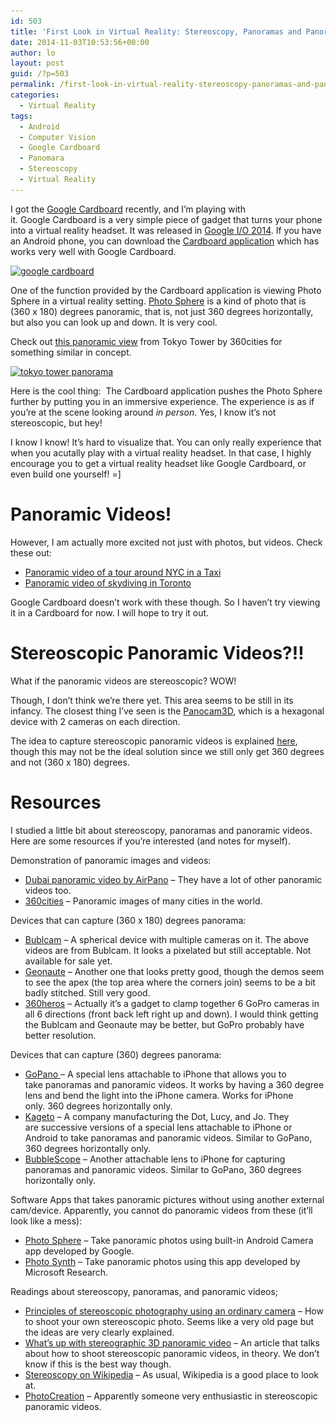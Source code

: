 ```yaml
---
id: 503
title: 'First Look in Virtual Reality: Stereoscopy, Panoramas and Panoramic Videos'
date: 2014-11-03T10:53:56+00:00
author: lo
layout: post
guid: /?p=503
permalink: /first-look-in-virtual-reality-stereoscopy-panoramas-and-panoramic-videos/
categories:
  - Virtual Reality
tags:
  - Android
  - Computer Vision
  - Google Cardboard
  - Panomara
  - Stereoscopy
  - Virtual Reality
---
```

I got the <a href="http://g.co/cardboard" target="_blank">Google Cardboard</a> recently, and I&#8217;m playing with it. Google Cardboard is a very simple piece of gadget that turns your phone into a virtual reality headset. It was released in <a href="https://www.google.com/events/io" target="_blank">Google I/O 2014</a>. If you have an Android phone, you can download the <a href="https://play.google.com/store/apps/details?id=com.google.samples.apps.cardboarddemo&hl=en" target="_blank">Cardboard application</a> which has works very well with Google Cardboard.

[<img class="aligncenter size-full wp-image-505" src="/wp-content/uploads/2014/11/google-cardboard.jpg" alt="google cardboard" width="490" height="490" srcset="/wp-content/uploads/2014/11/google-cardboard.jpg 490w, /wp-content/uploads/2014/11/google-cardboard-150x150.jpg 150w" sizes="(max-width: 490px) 100vw, 490px" />](/wp-content/uploads/2014/11/google-cardboard.jpg)

One of the function provided by the Cardboard application is viewing Photo Sphere in a virtual reality setting. <a href="https://www.google.com/maps/about/contribute/photosphere/" target="_blank">Photo Sphere</a> is a kind of photo that is (360 x 180) degrees panoramic, that is, not just 360 degrees horizontally, but also you can look up and down. It is very cool.

Check out <a href="http://360gigapixels.com/tokyo-tower-panorama-photo/" target="_blank">this panoramic view</a> from Tokyo Tower by 360cities for something similar in concept.

[<img class="aligncenter size-full wp-image-506" src="/wp-content/uploads/2014/11/tokyo-tower-panorama.png" alt="tokyo tower panorama" width="1353" height="683" srcset="/wp-content/uploads/2014/11/tokyo-tower-panorama.png 1353w, /wp-content/uploads/2014/11/tokyo-tower-panorama-580x292.png 580w, /wp-content/uploads/2014/11/tokyo-tower-panorama-940x474.png 940w, /wp-content/uploads/2014/11/tokyo-tower-panorama-624x314.png 624w" sizes="(max-width: 1353px) 100vw, 1353px" />](/wp-content/uploads/2014/11/tokyo-tower-panorama.png)

Here is the cool thing:  The Cardboard application pushes the Photo Sphere further by putting you in an immersive experience. The experience is as if you&#8217;re at the scene looking around _in person_. Yes, I know it&#8217;s not stereoscopic, but hey!

I know I know! It&#8217;s hard to visualize that. You can only really experience that when you acutally play with a virtual reality headset. In that case, I highly encourage you to get a virtual reality headset like Google Cardboard, or even build one yourself! =]

# Panoramic Videos!

However, I am actually more excited not just with photos, but videos. Check these out:

  * <a href="http://www.bubl.io/experiences/648c1828-17dc-48b6-b7c1-4f859389f66b" target="_blank">Panoramic video of a tour around NYC in a Taxi</a>
  * <a href="http://www.bubl.io/experiences/ca20efe4-925e-458f-826f-4c7cb77d2e39" target="_blank">Panoramic video of skydiving in Toronto</a>

Google Cardboard doesn&#8217;t work with these though. So I haven&#8217;t try viewing it in a Cardboard for now. I will hope to try it out.

# Stereoscopic Panoramic Videos?!!

What if the panoramic videos are stereoscopic? WOW!

Though, I don&#8217;t think we&#8217;re there yet. This area seems to be still in its infancy. The closest thing I&#8217;ve seen is the <a href="http://www.panocam3d.com/" target="_blank">Panocam3D</a>, which is a hexagonal device with 2 cameras on each direction.

The idea to capture stereoscopic panoramic videos is explained <a href="http://www.video-stitch.com/whats-stereographic-3d-panoramic-video/" target="_blank">here</a>, though this may not be the ideal solution since we still only get 360 degrees and not (360 x 180) degrees.

# Resources

I studied a little bit about stereoscopy, panoramas and panoramic videos. Here are some resources if you&#8217;re interested (and notes for myself).

Demonstration of panoramic images and videos:

  * <a href="http://video.airpano.com/Video-Dubai-UAE/video-normal-en.html" target="_blank">Dubai panoramic video by AirPano</a> &#8211; They have a lot of other panoramic videos too.
  * <a href="http://www.360cities.net/" target="_blank">360cities</a> &#8211; Panoramic images of many cities in the world.

Devices that can capture (360 x 180) degrees panorama:

  * <a href="http://www.bublcam.com" target="_blank">Bublcam</a> &#8211; A spherical device with multiple cameras on it. The above videos are from Bublcam. It looks a pixelated but still acceptable. Not available for sale yet.
  * <a href="http://geonaute.com" target="_blank">Geonaute</a> &#8211; Another one that looks pretty good, though the demos seem to see the apex (the top area where the corners join) seems to be a bit badly stitched. Still very good.
  * <a href="http://www.360heros.com/" target="_blank">360heros</a> &#8211; Actually it&#8217;s a gadget to clamp together 6 GoPro cameras in all 6 directions (front back left right up and down). I would think getting the Bublcam and Geonaute may be better, but GoPro probably have better resolution.

Devices that can capture (360) degrees panorama:

  * <a href="http://www.gopano.com" target="_blank">GoPano </a>&#8211; A special lens attachable to iPhone that allows you to take panoramas and panoramic videos. It works by having a 360 degree lens and bend the light into the iPhone camera. Works for iPhone only. 360 degrees horizontally only.
  * <a href="http://kogeto.com/" target="_blank">Kageto</a> &#8211; A company manufacturing the Dot, Lucy, and Jo. They are successive versions of a special lens attachable to iPhone or Android to take panoramas and panoramic videos. Similar to GoPano, 360 degrees horizontally only.
  * <a href="www.bubblescope.com" target="_blank">BubbleScope</a> &#8211; Another attachable lens to iPhone for capturing panoramas and panoramic videos. Similar to GoPano, 360 degrees horizontally only.

Software Apps that takes panoramic pictures without using another external cam/device. Apparently, you cannot do panoramic videos from these (it&#8217;ll look like a mess):

  * <a href="https://www.google.com/maps/about/contribute/photosphere/" target="_blank">Photo Sphere</a> &#8211; Take panoramic photos using built-in Android Camera app developed by Google.
  * <a href="http://www.photosynth.net" target="_blank">Photo Synth</a> &#8211; Take panoramic photos using this app developed by Microsoft Research.

Readings about stereoscopy, panoramas, and panoramic videos;

  * <a href="http://nzphoto.tripod.com/stereo/3dtake/" target="_blank">Principles of stereoscopic photography using an ordinary camera</a> &#8211; How to shoot your own stereoscopic photo. Seems like a very old page but the ideas are very clearly explained.
  * <a href="http://www.video-stitch.com/whats-stereographic-3d-panoramic-video/" target="_blank">What’s up with stereographic 3D panoramic video</a> &#8211; An article that talks about how to shoot stereoscopic panoramic videos, in theory. We don&#8217;t know if this is the best way though.
  * <a href="http://en.wikipedia.org/wiki/Stereoscopy" target="_blank">Stereoscopy on Wikipedia</a> &#8211; As usual, Wikipedia is a good place to look at.
  * <a href="http://photocreations.ca/3D/index.html" target="_blank">PhotoCreation</a> &#8211; Apparently someone very enthusiastic in stereoscopic panoramic videos.